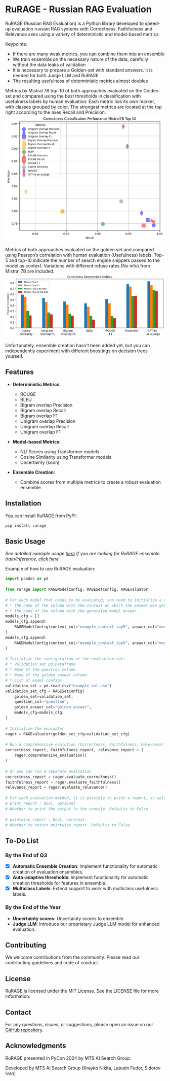 # RuRAGE - Russian RAG Evaluation

RuRAGE (Russian RAG Evaluation) is a Python library developed to speed-up evaluation russian RAG systems with Correctness, Faithfulness and Relevance axes using a variety of deterministic and model-based metrics.

Keypoints:

- If there are many weak metrics, you can combine them into an ensemble
- We train ensemble on the necessary nature of the data, carefully without the data leaks of validation
- It is necessary to prepare a Golden-set with standard answers. It is needed for both Judge LLM and RuRAGE
- The resulting usefulness of deterministic metrics almost doubles

Metrics by Mistral 7B top-10 of both approaches evaluated on the Golden set and compared using the best thresholds in classification with usefulness labels by human evaluation. Each metric has its own marker, with classes grouped by color. The strongest metrics are located at the top right according to the axes Recall and Precision.
![Alt text](/docs/image_classification.png)

Metrics of both approaches evaluated on the golden set and compared using Pearson’s correlation with human evaluation (Usefulness) labels. Top-5 and top-10 indicate the number of search engine snippets passed to the model as context. Variations with different refuse rates (No info) from Mistral 7B are included.
![Alt text](/docs/image_bars.png)

Unfortunately, ensemble creation hasn't been added yet, but you can independently experiment with different boostings on decision trees yourself.

## Features

- **Deterministic Metrics**:
  - ROUGE
  - BLEU
  - Bigram overlap Precision
  - Bigram overlap Recall
  - Bigram overlap F1
  - Unigram overlap Precision
  - Unigram overlap Recall
  - Unigram overlap F1

- **Model-based Metrics**:
  - NLI Scores using Transformer models
  - Cosine Similarity using Transformer models
  - Uncertainty (soon)

- **Ensemble Creation**:
  - Combine scores from multiple metrics to create a robust evaluation ensemble.

## Installation

You can install RuRAGE from PyPI:

```bash
pip install rurage
```

## Basic Usage
*See detailed example usage [here](https://github.com/mts-ai/rurage/tree/main/examples/example_rurage_evaluation.ipynb)*
*If you are looking for RuRAGE ensemble train/inference, [click here](https://github.com/mts-ai/rurage/tree/main/examples/example_rurage_ensemble.ipynb)*

Example of how to use RuRAGE evaluation:

```python
import pandas as pd

from rurage import RAGEModelConfig, RAGESetConfig, RAGEvaluator

# For each model that needs to be evaluated, you need to initialize a config containing:
# * the name of the column with the context on which the answer was generated
# * the name of the column with the generated model answer
models_cfg = []
models_cfg.append(
    RAGEModelConfig(context_col="example_context_top5", answer_col="model_1_answer")
)
models_cfg.append(
    RAGEModelConfig(context_col="example_context_top5", answer_col="model_2_answer")
)

# Initialize the configuration of the evaluation set:
# * Validation set pd.Dataframe
# * Name of the question column
# * Name of the golden answer column
# * List of model configs
validation_set = pd.read_csv("example_set.csv")
validation_set_cfg = RAGESetConfig(
    golden_set=validation_set,
    question_col="question",
    golden_answer_col="golden_answer",
    models_cfg=models_cfg,
)

# Initialize the evaluator
rager = RAGEvaluator(golden_set_cfg=validation_set_cfg)

# Run a comprehensive evalution (Correctness, Faithfulness, Relevance) for each model
correctness_report, faithfulness_report, relevance_report = (
    rager.comprehensive_evaluation()
)

# Or you can run a separate evaluation
correctness_report = rager.evaluate_correctness()
faithfulness_report = rager.evaluate_faithfulness()
relevance_report = rager.evaluate_relevance()

# For each evaluation method, it is possible to print a report, as well as receive a pointwise report:
# print_report : bool, optional
# Whether to print the output to the console. Defaults to False.

# pointwise_report : bool, optional
# Whether to return pointwise report. Defaults to False.
```

## To-Do List

### By the End of Q3

- [x] **Automatic Ensemble Creation**: Implement functionality for automatic creation of evaluation ensembles.
- [x] **Auto-adaptive thresholds**: Implement functionality for automatic creation thresholds for features in ensemble.
- [x] **Multiclass Labels**: Extend support to work with multiclass usefulness labels.

### By the End of the Year

- **Uncertainty scores**: Uncertainty scores to ensemble.
- **Judge LLM**: Introduce our proprietary Judge LLM model for enhanced evaluation.

## Contributing

We welcome contributions from the community. Please read our contributing guidelines and code of conduct.

## License

RuRAGE is licensed under the MIT License. See the LICENSE file for more information.

## Contact

For any questions, issues, or suggestions, please open an issue on our [GitHub repository](https://github.com/mts-ai/rurage).

## Acknowledgments

RuRAGE presented in PyCon 2024 by MTS AI Search Group.

Developed by MTS AI Search Group (Krayko Nikita, Laputin Fedor, Sidorov Ivan)